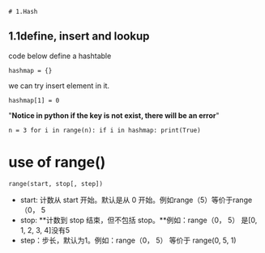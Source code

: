     # 1.Hash

   ## 1.1define, insert and lookup

 code below define a hashtable

`hashmap = {}`


we can try insert element in it.

`hashmap[1] = 0`

 "**Notice in python if the key is not exist, there will be an error**"


`n = 3
for i in range(n):
      if i in hashmap:
         print(True)`

# use of range()

`range(start, stop[, step])`



 - start: 计数从 start 开始。默认是从 0 开始。例如range（5）等价于range（0， 5
 - stop: **计数到 stop 结束，但不包括 stop。**例如：range（0， 5） 是[0, 1, 2, 3, 4]没有5
 - step：步长，默认为1。例如：range（0， 5） 等价于 range(0, 5, 1)
   
